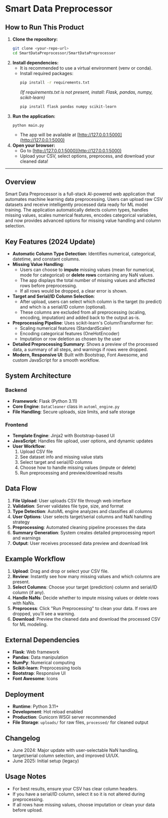 # Smart Data Preprocessor

## How to Run This Product

1. **Clone the repository:**
   ```sh
   git clone <your-repo-url>
   cd SmartDataPreprocessor/SmartDataPreprocessor
   ```
2. **Install dependencies:**
   - It is recommended to use a virtual environment (venv or conda).
   - Install required packages:
     ```sh
     pip install -r requirements.txt
     ```
     *(If requirements.txt is not present, install: Flask, pandas, numpy, scikit-learn)*
     ```sh
     pip install flask pandas numpy scikit-learn
     ```
3. **Run the application:**
   ```sh
   python main.py
   ```
   - The app will be available at [http://127.0.0.1:5000](http://127.0.0.1:5000)
4. **Open your browser:**
   - Go to [http://127.0.0.1:5000](http://127.0.0.1:5000)
   - Upload your CSV, select options, preprocess, and download your cleaned data!

---

## Overview

Smart Data Preprocessor is a full-stack AI-powered web application that automates machine learning data preprocessing. Users can upload raw CSV datasets and receive intelligently processed data ready for ML model training. The application automatically detects column types, handles missing values, scales numerical features, encodes categorical variables, and now provides advanced options for missing value handling and column selection.

## Key Features (2024 Update)

- **Automatic Column Type Detection**: Identifies numerical, categorical, datetime, and constant columns.
- **Missing Value Handling**: 
  - Users can choose to **impute** missing values (mean for numerical, mode for categorical) or **delete rows** containing any NaN values.
  - The app displays the total number of missing values and affected rows before preprocessing.
  - If all rows would be dropped, a clear error is shown.
- **Target and Serial/ID Column Selection**:
  - After upload, users can select which column is the target (to predict) and which is a serial/ID column (optional).
  - These columns are excluded from all preprocessing (scaling, encoding, imputation) and added back to the output as-is.
- **Preprocessing Pipeline**: Uses scikit-learn's ColumnTransformer for:
  - Scaling numerical features (StandardScaler)
  - Encoding categorical features (OneHotEncoder)
  - Imputation or row deletion as chosen by the user
- **Detailed Preprocessing Summary**: Shows a preview of the processed data, a summary of all steps, and warnings if rows were dropped.
- **Modern, Responsive UI**: Built with Bootstrap, Font Awesome, and custom JavaScript for a smooth workflow.

## System Architecture

### Backend
- **Framework**: Flask (Python 3.11)
- **Core Engine**: `DataCleaner` class in `automl_engine.py`
- **File Handling**: Secure uploads, size limits, and safe storage

### Frontend
- **Template Engine**: Jinja2 with Bootstrap-based UI
- **JavaScript**: Handles file upload, user options, and dynamic updates
- **User Workflow**:
  1. Upload CSV file
  2. See dataset info and missing value stats
  3. Select target and serial/ID columns
  4. Choose how to handle missing values (impute or delete)
  5. Run preprocessing and preview/download results

## Data Flow

1. **File Upload**: User uploads CSV file through web interface
2. **Validation**: Server validates file type, size, and format
3. **Type Detection**: AutoML engine analyzes and classifies all columns
4. **User Options**: User selects target/serial columns and NaN handling strategy
5. **Preprocessing**: Automated cleaning pipeline processes the data
6. **Summary Generation**: System creates detailed preprocessing report and warnings
7. **Output**: User receives processed data preview and download link

## Example Workflow

1. **Upload**: Drag and drop or select your CSV file.
2. **Review**: Instantly see how many missing values and which columns are present.
3. **Select Columns**: Choose your target (prediction) column and serial/ID column (if any).
4. **Handle NaNs**: Decide whether to impute missing values or delete rows with NaNs.
5. **Preprocess**: Click "Run Preprocessing" to clean your data. If rows are dropped, you'll see a warning.
6. **Download**: Preview the cleaned data and download the processed CSV for ML modeling.

## External Dependencies

- **Flask**: Web framework
- **Pandas**: Data manipulation
- **NumPy**: Numerical computing
- **Scikit-learn**: Preprocessing tools
- **Bootstrap**: Responsive UI
- **Font Awesome**: Icons

## Deployment

- **Runtime**: Python 3.11+
- **Development**: Hot reload enabled
- **Production**: Gunicorn WSGI server recommended
- **File Storage**: `uploads/` for raw files, `processed/` for cleaned output

## Changelog
- June 2024: Major update with user-selectable NaN handling, target/serial column selection, and improved UI/UX.
- June 2025: Initial setup (legacy)

## Usage Notes
- For best results, ensure your CSV has clear column headers.
- If you have a serial/ID column, select it so it is not altered during preprocessing.
- If all rows have missing values, choose imputation or clean your data before upload.